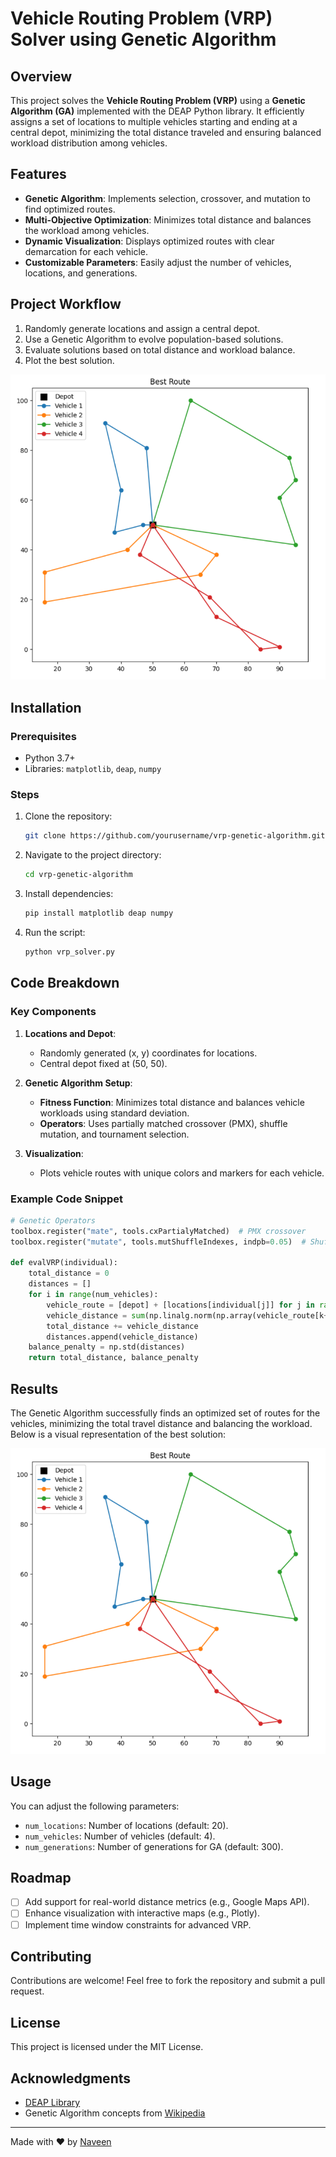 
# Vehicle Routing Problem (VRP) Solver using Genetic Algorithm

## Overview
This project solves the **Vehicle Routing Problem (VRP)** using a **Genetic Algorithm (GA)** implemented with the DEAP Python library. It efficiently assigns a set of locations to multiple vehicles starting and ending at a central depot, minimizing the total distance traveled and ensuring balanced workload distribution among vehicles.

## Features
- **Genetic Algorithm**: Implements selection, crossover, and mutation to find optimized routes.
- **Multi-Objective Optimization**: Minimizes total distance and balances the workload among vehicles.
- **Dynamic Visualization**: Displays optimized routes with clear demarcation for each vehicle.
- **Customizable Parameters**: Easily adjust the number of vehicles, locations, and generations.

## Project Workflow
1. Randomly generate locations and assign a central depot.
2. Use a Genetic Algorithm to evolve population-based solutions.
3. Evaluate solutions based on total distance and workload balance.
4. Plot the best solution.

![Result Screenshot](vpr.png)

## Installation

### Prerequisites
- Python 3.7+
- Libraries: `matplotlib`, `deap`, `numpy`

### Steps
1. Clone the repository:
   ```bash
   git clone https://github.com/yourusername/vrp-genetic-algorithm.git
   ```
2. Navigate to the project directory:
   ```bash
   cd vrp-genetic-algorithm
   ```
3. Install dependencies:
   ```bash
   pip install matplotlib deap numpy
   ```
4. Run the script:
   ```bash
   python vrp_solver.py
   ```

## Code Breakdown

### Key Components
1. **Locations and Depot**:
   - Randomly generated (x, y) coordinates for locations.
   - Central depot fixed at (50, 50).

2. **Genetic Algorithm Setup**:
   - **Fitness Function**: Minimizes total distance and balances vehicle workloads using standard deviation.
   - **Operators**: Uses partially matched crossover (PMX), shuffle mutation, and tournament selection.

3. **Visualization**:
   - Plots vehicle routes with unique colors and markers for each vehicle.

### Example Code Snippet
```python
# Genetic Operators
toolbox.register("mate", tools.cxPartialyMatched)  # PMX crossover
toolbox.register("mutate", tools.mutShuffleIndexes, indpb=0.05)  # Shuffle mutation

def evalVRP(individual):
    total_distance = 0
    distances = []
    for i in range(num_vehicles):
        vehicle_route = [depot] + [locations[individual[j]] for j in range(i, len(individual), num_vehicles)] + [depot]
        vehicle_distance = sum(np.linalg.norm(np.array(vehicle_route[k+1]) - np.array(vehicle_route[k])) for k in range(len(vehicle_route)-1))
        total_distance += vehicle_distance
        distances.append(vehicle_distance)
    balance_penalty = np.std(distances)
    return total_distance, balance_penalty
```

## Results
The Genetic Algorithm successfully finds an optimized set of routes for the vehicles, minimizing the total travel distance and balancing the workload. Below is a visual representation of the best solution:

![Best Route](vpr.png)

## Usage
You can adjust the following parameters:
- `num_locations`: Number of locations (default: 20).
- `num_vehicles`: Number of vehicles (default: 4).
- `num_generations`: Number of generations for GA (default: 300).

## Roadmap
- [ ] Add support for real-world distance metrics (e.g., Google Maps API).
- [ ] Enhance visualization with interactive maps (e.g., Plotly).
- [ ] Implement time window constraints for advanced VRP.

## Contributing
Contributions are welcome! Feel free to fork the repository and submit a pull request.

## License
This project is licensed under the MIT License.

## Acknowledgments
- [DEAP Library](https://deap.readthedocs.io/)
- Genetic Algorithm concepts from [Wikipedia](https://en.wikipedia.org/wiki/Genetic_algorithm)

---

Made with ❤️ by [Naveen](https://github.com/naveencreation)
